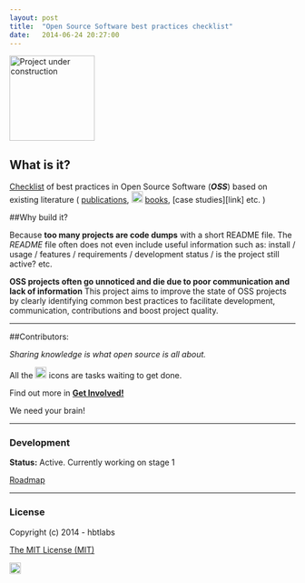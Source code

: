 ```yaml
---
layout: post
title:  "Open Source Software best practices checklist"
date:   2014-06-24 20:27:00
---
```


<img src="http://i.imgur.com/37IpIPh.png" width="150" alt="Project under construction" title="TODO: remove when ready"/>
        
## What is it?
        
[Checklist](2014/06/24/checklist) of best practices in Open Source Software (***OSS***) based on existing literature (  [publications](link), <img src="https://raw.githubusercontent.com/hbtlabs/oss-checklist/master/doc/icons/Misc-Settings-icon.png" width="20" title="TODO: fix link to literature + point to resources. fix publications/books/research links + create pages"/>  [books](link), [case studies][link] etc. )


##Why build it?

Because **too many projects are code dumps** with a short README file. 
The *README* file often does not even include useful information such as: install / usage / features / requirements / development status / is the project still active? etc.

**OSS projects often go unnoticed and die due to poor communication and lack of information**
This project aims to improve the state of OSS projects by clearly identifying common best practices to facilitate development, communication, contributions and boost project quality.



---------

##Contributors:


*Sharing knowledge is what open source is all about.*

All the <img src="https://raw.githubusercontent.com/hbtlabs/oss-checklist/master/doc/icons/Misc-Settings-icon.png" width="20"/> icons are tasks waiting to get done. 

Find out more in [**Get Involved!**](/contributors)

We need your brain!




---------

### Development

**Status:** Active. Currently working on stage 1 

[Roadmap](2014/06/24/roadmap)


---

### License

Copyright (c) 2014 - hbtlabs

[The MIT License (MIT)](http://opensource.org/licenses/MIT)

<img src="https://raw.githubusercontent.com/hbtlabs/oss-checklist/master/doc/icons/Misc-Settings-icon.png" width="20" title="TODO: add bottom links for hbtlabs.io homepage (list active projects + status)"/>
